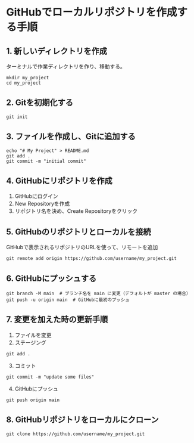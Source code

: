 # GitHubでローカルリポジトリを作成する手順

## 1. 新しいディレクトリを作成
ターミナルで作業ディレクトリを作り、移動する。

```
mkdir my_project
cd my_project
```

## 2. Gitを初期化する
```
git init
```

## 3. ファイルを作成し、Gitに追加する
```
echo "# My Project" > README.md
git add .
git commit -m "initial commit"
```

## 4. GitHubにリポジトリを作成
1. GitHubにログイン
2. New Repositoryを作成
3. リポジトリ名を決め、Create Repositoryをクリック

## 5. GitHubのリポジトリとローカルを接続
GitHubで表示されるリポジトリのURLを使って、リモートを追加
```
git remote add origin https://github.com/username/my_project.git
```

## 6. GitHubにプッシュする
```
git branch -M main  # ブランチ名を main に変更（デフォルトが master の場合）
git push -u origin main  # GitHubに最初のプッシュ
```

## 7. 変更を加えた時の更新手順
1. ファイルを変更
2. ステージング
```
git add .
```
3. コミット
```
git commit -m "update some files"
```

4. GitHubにプッシュ
```
git push origin main
```

## 8. GitHubリポジトリをローカルにクローン
```
git clone https://github.com/username/my_project.git
```